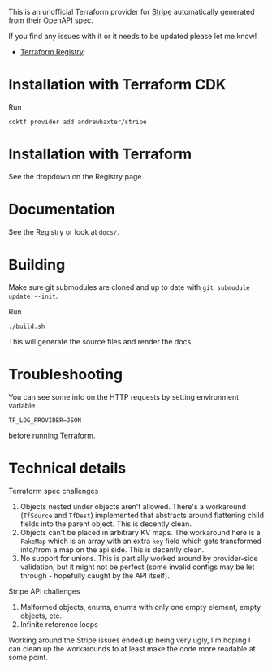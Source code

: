 This is an unofficial Terraform provider for [Stripe](https://stripe.com/) automatically generated from their OpenAPI spec.

If you find any issues with it or it needs to be updated please let me know!

* [Terraform Registry](https://registry.terraform.io/providers/andrewbaxter/stripe)

# Installation with Terraform CDK

Run

```
cdktf provider add andrewbaxter/stripe
```

# Installation with Terraform

See the dropdown on the Registry page.

# Documentation

See the Registry or look at `docs/`.

# Building

Make sure git submodules are cloned and up to date with `git submodule update --init`.

Run

```
./build.sh
```

This will generate the source files and render the docs.

# Troubleshooting

You can see some info on the HTTP requests by setting environment variable
```
TF_LOG_PROVIDER=JSON
```

before running Terraform.

# Technical details

Terraform spec challenges
1. Objects nested under objects aren't allowed. There's a workaround (`TfSource` and `TfDest`) implemented that abstracts around flattening child fields into the parent object. This is decently clean.
2. Objects can't be placed in arbitrary KV maps. The workaround here is a `FakeMap` which is an array with an extra `key` field which gets transformed into/from a map on the api side. This is decently clean.
3. No support for unions. This is partially worked around by provider-side validation, but it might not be perfect (some invalid configs may be let through - hopefully caught by the API itself).

Stripe API challenges
1. Malformed objects, enums, enums with only one empty element, empty objects, etc.
2. Infinite reference loops

Working around the Stripe issues ended up being very ugly, I'm hoping I can clean up the workarounds to at least make the code more readable at some point.